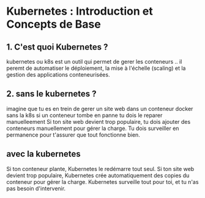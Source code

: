 
# Kubernetes : Introduction et Concepts de Base

## 1. C'est quoi Kubernetes ? 

kubernetes ou k8s est un outil qui permet de gerer les conteneurs .. il peremt de automatiser le déploiement, la mise à l'échelle (scaling) et la gestion des applications conteneurisées.

##  2. sans le kubernetes ?   

imagine que tu es en trein de gerer un site web dans un conteneur docker 
sans la k8s si un conteneur tombe en panne tu dois le reparer manuelleement 
Si ton site web devient trop populaire, tu dois ajouter des conteneurs manuellement pour gérer la charge.
Tu dois surveiller en permanence pour t'assurer que tout fonctionne bien.

## avec la kubernetes 

Si ton conteneur plante, Kubernetes le redémarre tout seul.
Si ton site web devient trop populaire, Kubernetes crée automatiquement des copies du conteneur pour gérer la charge.
Kubernetes surveille tout pour toi, et tu n'as pas besoin d'intervenir.
